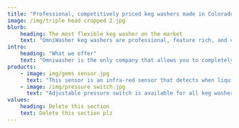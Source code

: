 ```yaml
---
title: "Professional, competitively priced keg washers made in Colorado, USA"
image: /img/triple head cropped 2.jpg
blurb:
    heading: The most flexible keg washer on the market
    text: "OmniWasher keg washers are professional, feature rich, and customizeable, making them the most flexible keg washers on the market.   Customers are allowed to choose the build that suits their specific needs.   Multiple washing cycles including pulse rinse cycles for maximum cleaning.   Custom cycles are also available.   In addition to washing kegs, users are able to control each device independently, giving this keg washer additional uses besides keg cleaning.   Most common additional uses are heating CIP solutions (kettles are often excessively large for this task)  and filling kegs with warm draft line cleaning solutions.   Thousands cheaper than comparable keg washers on the market.  Low cost is possible because the entire machine from welding to wiring is made by the owner, Greg Kallfa.  100% made in Colorado, USA. "
intro:
    heading: "What we offer"
    text: "Omniwasher is the only company that allows you to completely customize your machine.  Every beverage maker has different needs.  Whether you are using kegs for a tiny nano-brewery, coffee roaster, or large beverage production facility, we make a keg washer for you.  Customers are welcome to use our Design Your Machine page or get in contact to discuss the best options for you."
products:
    - image: img/gems sensor.jpg
      text: "This sensor is an infra-red sensor that detects when liquid is present in the kegs, allowing the machine to move to the next step as soon as possible for the fastest possible keg washing."
    - image: /img/pressure switch.jpg
      text: "Adjustable pressure switch is available for all keg washers.  This keeps the final CO2 pressure of the kegs perfectly consistent even while using CO2 elsewhere in your facility."
values:
    heading: Delete this section
    text: Delete this section plz
---
```


